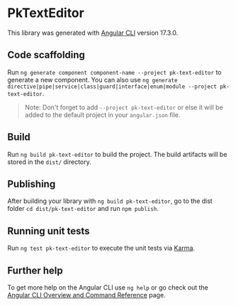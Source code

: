 # PkTextEditor

This library was generated with [Angular CLI](https://github.com/angular/angular-cli) version 17.3.0.

## Code scaffolding

Run `ng generate component component-name --project pk-text-editor` to generate a new component. You can also use `ng generate directive|pipe|service|class|guard|interface|enum|module --project pk-text-editor`.
> Note: Don't forget to add `--project pk-text-editor` or else it will be added to the default project in your `angular.json` file. 

## Build

Run `ng build pk-text-editor` to build the project. The build artifacts will be stored in the `dist/` directory.

## Publishing

After building your library with `ng build pk-text-editor`, go to the dist folder `cd dist/pk-text-editor` and run `npm publish`.

## Running unit tests

Run `ng test pk-text-editor` to execute the unit tests via [Karma](https://karma-runner.github.io).

## Further help

To get more help on the Angular CLI use `ng help` or go check out the [Angular CLI Overview and Command Reference](https://angular.io/cli) page.
